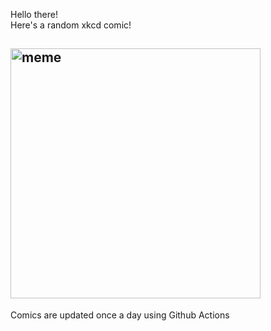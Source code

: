 Hello there! <br>Here's a random xkcd comic!<br>
## <img src="https://imgs.xkcd.com/comics/scheduling.png" alt="meme" width="400"/><br>
Comics are updated once a day using Github Actions